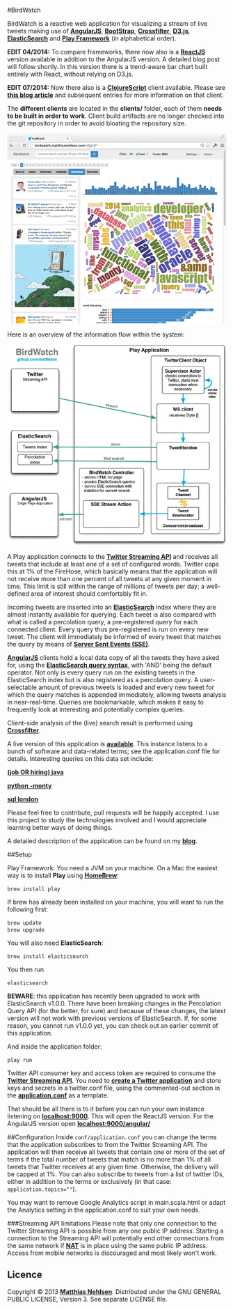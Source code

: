 #BirdWatch  

BirdWatch is a reactive web application for visualizing a stream of live tweets making use of **[AngularJS](http://angularjs.org)**, **[BootStrap](http://getbootstrap.com)**, **[Crossfilter](http://square.github.io/crossfilter/)**, **[D3.js](http://d3js.org)**, **[ElasticSearch](http://www.elasticsearch.org)** and **[Play Framework](http://www.playframework.com)** (in alphabetical order).

**EDIT 04/2014:** To compare frameworks, there now also is a **[ReactJS](http://facebook.github.io/react/)** version available in addition to the AngularJS version. A detailed blog post will follow shortly. In this version there is a trend-aware bar chart built entirely with React, without relying on D3.js.

**EDIT 07/2014:** Now there also is a **[ClojureScript](https://github.com/clojure/clojurescript)** client available. Please see **[this blog article](http://matthiasnehlsen.com/blog/2014/07/17/BirdWatch-in-ClojureScript/)** and subsequent entries for more information on that client.

The **different clients** are located in the **clients/** folder, each of them **needs to be built in order to work**. Client build artifacts are no longer checked into the git repository in order to avoid bloating the repository size.

![Screenshot](./docs/screenshot.png)

Here is an overview of the information flow within the system:

![Data Flow](./docs/dataflow.gif)

A Play application connects to the **[Twitter Streaming API](https://dev.twitter.com/docs/streaming-apis)** and receives all tweets that include at least one of a set of configured words. Twitter caps this at 1% of the FireHose, which basically means that the application will not receive more than one percent of all tweets at any given moment in time. This limit is still within the range of millions of tweets per day; a well-defined area of interest should comfortably fit in.
 
Incoming tweets are inserted into an **[ElasticSearch](http://www.elasticsearch.org)** index where they are almost instantly available for querying. Each tweet is also compared with what is called a percolation query, a pre-registered query for each connected client. Every query thus pre-registered is run on every new tweet. The client will immediately be informed of every tweet that matches the query by means of **[Server Sent Events (SSE)](http://dev.w3.org/html5/eventsource/)**. 

**[AngularJS](http://angularjs.org)** clients hold a local data copy of all the tweets they have asked for, using the 
**[ElasticSearch query syntax](http://www.elasticsearch.org/guide/reference/query-dsl/query-string-query/)**, with 'AND' being the default operator. Not only is every query run on the existing tweets in the ElasticSearch index but is also registered as a percolation query. A user-selectable amount of previous tweets is loaded and every new tweet for which the query matches is appended immediately, allowing tweets analysis in near-real-time. Queries are bookmarkable, which makes it easy to frequently look at interesting and potentially complex queries.

Client-side analysis of the (live) search result is performed using **[Crossfilter](http://square.github.io/crossfilter/)**.

A live version of this application is **[available](http://birdwatch.matthiasnehlsen.com)**. This instance listens to a bunch of software and data-related terms; see the application.conf file for details. Interesting queries on this data set include:

<a target="_blank" href="http://birdwatch.matthiasnehlsen.com/#/(job%20OR%20hiring)%20java"><strong>(job OR hiring) java</strong></a>

<a target="_blank" href="http://birdwatch.matthiasnehlsen.com/#/python%20-monty"><strong>python -monty</strong></a>

<a target="_blank" href="http://birdwatch.matthiasnehlsen.com/#/sql%20london)"><strong>sql london</strong></a>

Please feel free to contribute, pull requests will be happily accepted. I use this project to study the technologies involved and I would appreciate learning better ways of doing things.

A detailed description of the application can be found on my **[blog](http://matthiasnehlsen.com/blog/2013/09/10/birdwatch-explained/)**.

##Setup

Play Framework. You need a JVM on your machine. On a Mac the easiest way is to install **Play** using **[HomeBrew](http://brew.sh)**: 
 
    brew install play
    
If brew has already been installed on your machine, you will want to run the following first: 

    brew update
    brew upgrade

You will also need **ElasticSearch**:
 
    brew install elasticsearch

    
You then run

    elasticsearch

**BEWARE**: this application has recently been upgraded to work with ElasticSearch v1.0.0. There have been breaking changes in the Percolation Query API (for the better, for sure) and because of these changes, the latest version will not work with previous versions of ElasticSearch. If, for some reason, you cannot run v1.0.0 yet, you can check out an earlier commit of this application.
    
And inside the application folder:
    
    play run

Twitter API consumer key and access token are required to consume the **[Twitter Streaming API](https://dev.twitter.com/docs/streaming-apis)**. You need to **[create a Twitter application](https://dev.twitter.com/apps)** and store keys and secrets in a twitter.conf file, using the commented-out section in the **[application.conf](https://github.com/matthiasn/BirdWatch/blob/master/conf/application.conf)** as a template. 

That should be all there is to it before you can run your own instance listening on **[localhost:9000](http://localhost:9000)**. This will open the ReactJS version. For the AngularJS version open **[localhost:9000/angular/](http://localhost:9000/angular/)**

##Configuration
Inside `conf/application.conf` you can change the terms that the application subscribes to from the Twitter Streaming API. The application will then receive all tweets that contain one or more of the set of terms if the total number of tweets that match is no more than 1% of all tweets that Twitter receives at any given time. Otherwise, the delivery will be capped at 1%. You can also subscribe to tweets from a list of twitter IDs, either in addition to the terms or exclusively (in that case: `application.topics=""`).

You may want to remove Google Analytics script in main.scala.html or adapt the Analytics setting in the application.conf to suit your own needs.

###Streaming API limitations 
Please note that only one connection to the Twitter Streaming API is possible from any one public IP address. Starting a connection to the Streaming API will potentially end other connections from the same network if **[NAT](http://en.wikipedia.org/wiki/Network_address_translation)** is in place using the same public IP address. Access from mobile networks is discouraged and most likely won't work.

## Licence
Copyright © 2013 **[Matthias Nehlsen](http://www.matthiasnehlsen.com)**. Distributed under the GNU GENERAL PUBLIC LICENSE, Version 3. See separate LICENSE file.